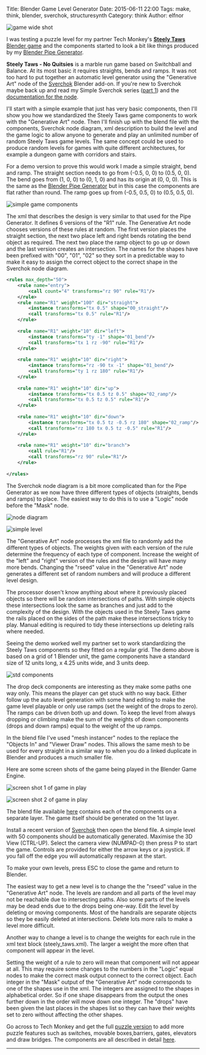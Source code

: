 Title: Blender Game Level Generator
Date: 2015-06-11 22:00
Tags: make, think, blender, sverchok, structuresynth
Category: think
Author: elfnor

![game wide shot](/images/level_gen_STD_ramps_render_017.png)

I was testing a puzzle level for my partner Tech Monkey's [__Steely Taws__ Blender game](http://www.techmonkeybusiness.com/steely-taws-puzzle-game-v1.html) and the components started to look a bit like things produced by my [Blender Pipe Generator]({filename}blender_pipe_generator.md). 

__Steely Taws - No Quitsies__ is a marble run game based on Switchball and Balance. At its most basic it requires straights, bends and ramps. It was not too hard to put together an automatic level generator using the "Generative Art" node of the [Sverchok](https://github.com/nortikin/sverchok) Blender add-on. If you're new to Sverchok maybe back up and read my Simple Sverchok series ([part 1]({filename}simple_sverchok_01.md)) and the [documentation for the node](https://github.com/nortikin/sverchok/blob/master/docs/nodes/generator/generative_art.rst).

I'll start with a simple example that just has very basic components, then I'll show you how we standardized the Steely Taws game components to work with the "Generative Art" node. Then I'll finish up with the blend file with the components, Sverchok node diagram, xml description to build the level and the game logic to allow anyone to generate and play an unlimited number of random Steely Taws game levels. The same concept could be used to produce random levels for games with quite different architectures, for example a dungeon game with corridors and stairs.

For a demo version to prove this would work I made a simple straight, bend and ramp. The straight section needs to go from (-0.5, 0, 0) to (0.5, 0, 0). The bend goes from (1, 0, 0) to (0, 1, 0) and has its origin at (0, 0, 0). This is the same as the [Blender Pipe Generator]({filename}blender_pipe_generator.md) but in this case the components are flat rather than round. The ramp goes up from (-0.5, 0.5, 0) to (0.5, 0.5, 0).

![simple game components](/images/simple_components.png)

The xml that describes the design is very similar to that used for the Pipe Generator. It defines 6 versions of the "R1" rule. The Generative Art node chooses versions of these rules at random. The first version places the straight section, the next two place left and right bends rotating the bend object as required. The next two place the ramp object to go up or down and the last version creates an intersection. The names for the shapes have been prefixed with "00", "01", "02" so they  sort in a predictable way to make it easy to assign the correct object to the correct shape in the Sverchok node diagram. 

```xml
<rules max_depth="50">
    <rule name="entry">
        <call count="4" transforms="rz 90" rule="R1"/>
    </rule>
    <rule name="R1" weight="100" dir="straight">
        <instance transforms="tx 0.5" shape="00_straight"/>
        <call transforms="tx 0.5" rule="R1"/>
    </rule>
    
    <rule name="R1" weight="10" dir="left">
        <instance transforms="ty -1" shape="01_bend"/>
        <call transforms="tx 1 rz -90" rule="R1"/>
    </rule>
    
    <rule name="R1" weight="10" dir="right">
        <instance transforms="rz -90 tx -1" shape="01_bend"/>
        <call transforms="ty 1 rz 180" rule="R1"/>
    </rule>
    
    <rule name="R1" weight="10" dir="up">
        <instance transforms="tx 0.5 tz 0.5" shape="02_ramp"/>
        <call transforms="tx 0.5 tz 0.5" rule="R1"/>
    </rule>
    
    <rule name="R1" weight="10" dir="down">
        <instance transforms="tx 0.5 tz -0.5 rz 180" shape="02_ramp"/>
        <call transforms="rz 180 tx 0.5 tz -0.5" rule="R1"/>
    </rule>
    
    <rule name="R1" weight="10" dir="branch">
        <call rule="R1"/>
        <call transforms="rz 90" rule="R1"/>
    </rule>
            
</rules>

```

The Sverchok node diagram is a bit more complicated than for the Pipe Generator as we now have three different types of objects (straights, bends and ramps) to place. The easiest way to do this is to use a "Logic" node before the "Mask" node.

![node diagram](/images/level_gen_demo_nodes.png)

![simple level](/images/level_gen_demo.blend1.png)

The "Generative Art" node processes the xml file to randomly add the different types of objects. The weights given with each version of the rule determine the frequency of each type of component. Increase the weight of the "left" and "right" version of the rules and the design will have many more bends. Changing the "rseed" value in the "Generative Art" node generates a different set of random numbers and will produce a different level design.

The processor dosen't know anything about where it previously placed objects so there will be random intersections of paths. With simple objects these intersections look the same as branches and just add to the complexity of the design.  With the objects used in the Steely Taws game the rails placed on the sides of the path make these intersections tricky to play. Manual editing is required to tidy these intersections up deleting rails where needed. 

Seeing the demo worked well my partner set to work standardizing the Steely Taws components so they fitted on a regular grid. The demo above is based on a grid of 1 Blender unit, the game components have a standard size of 12 units long, x 4.25 units wide, and 3 units deep.

![std components](/images/STD_Components-sml.png)

The drop deck components are interesting as they make some paths one way only. This means the player can get stuck with no way back. Either follow up the auto level generation with some hand editing to make the game level playable or only use ramps (set the weight of the drops to zero). The ramps can be driven both up and down. To keep the level from always dropping or climbing make the sum of the weights of down components (drops and down ramps) equal to the weight of the up ramps.

In the blend file I've used "mesh instancer" nodes to the replace the "Objects In" and "Viewer Draw" nodes. This allows the same mesh to be used for every straight in a similar way to when you do  a linked duplicate in Blender and produces a much smaller file.

Here are some screen shots of the game being played in the Blender Game Engine.

![screen shot 1 of game in play](/images/steely_taws_screenshot_1.png)

![screen shot 2 of game in play](/images/steely_taws_screenshot_2.png)

The blend file available [here](/downloads/steely_taws_level_gen.blend) contains each of the components on a separate layer. The game itself should be generated on the 1st layer.

Install a recent version of [Sverchok](https://github.com/nortikin/sverchok) then open the blend file. A simple level with 50 components should be automatically generated. Maximise the 3D View (CTRL-UP). Select the  camera view (NUMPAD-0) then press P to start the game. Controls are provided for either the arrow keys or a joystick. If you fall off the edge you will automatically respawn at the start.

To make your own levels, press ESC to close the game and return to Blender. 

The easiest way to get a new level is to change the the "rseed" value in the "Generative Art" node. The levels are random and all parts of the level may not be reachable due to intersecting paths. Also some parts of the levels may be dead ends due to the drops being one-way. Edit the level by deleting or moving components. Most of the handrails are separate objects so they be easily deleted at intersections. Delete lots more rails to make a level more difficult.

Another way to change a level is to change the weights for each rule in the xml text block (steely_taws.xml). The larger a weight the more often that component will appear in the level. 

Setting the weight of a rule to zero will mean that component will not appear at all. This may require some changes to the numbers in the "Logic" equal nodes to make the correct mask output connect to the correct object. Each integer in the "Mask" output of the "Generative Art" node corresponds to one of the shapes use in the xml. The integers are assigned to the shapes in alphabetical order. So if one shape disappears from the output the ones further down in the order will move down one integer. The "drops" have been given the last places in the shapes list so they can have their weights set to zero without affecting the other shapes. 

Go across to Tech Monkey and get the full [puzzle version](http://www.techmonkeybusiness.com/steely-taws-puzzle-game-v1.html) to add more puzzle features such as switches, movable boxes,barriers, gates, elevators and draw bridges. The components are all described in detail [here](http://www.techmonkeybusiness.com/steely-taws-components.html).

----------------------------------------------------------------------






